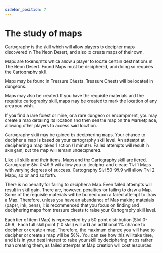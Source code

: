 ```yaml
---
sidebar_position: 7
---
```


# The study of maps

Cartography is the skill which will allow players to decipher maps discovered in The Neon Desert, and also to create maps of their own.

Maps are tokens/nfts which allow a player to locate certain destinations in The Neon Desert. Found Maps must be deciphered, and doing so requires the Cartography skill.

Maps may be found in Treasure Chests. Treasure Chests will be located in dungeons.

Maps may also be created. If you have the requisite materials and the requisite cartography skill, maps may be created to mark the location of any area you wish.

If you find a rare forest or mine, or a rare dungeon or encampment, you may create a map detailing its location and then sell the map on the Marketplace, allowing other players to access said location.

Cartography skill may be gained by deciphering maps. Your chance to decipher a map is based on your cartography skill level. An attempt at deciphering a map takes 1 action (1 minute). Failed attempts will result in skill gain, but the map will remain undeciphered.

Like all skills and their items, Maps and the Cartography skill are tiered. Cartography Slvl 0-49.9 will allow you to decipher and create Tlvl 1 Maps with varying degrees of success. Cartography Slvl 50-99.9 will allow Tlvl 2 Maps, so on and so forth.

There is no penalty for failing to decipher a Map. Even failed attempts will result in skill gain. There are, however, penalties for failing to draw a Map. Some of the requisite materials will be burned upon a failed attempt to draw a Map. Therefore, unless you have an abundance of Map making materials (paper, ink, pens), it is recommended that you focus on finding and deciphering maps from treasure chests to raise your Cartography skill level.

Each tier of item (Map) is represented by a 50 point distribution (Slvl 0-49.9). Each full skill point (1.0 skill) will add an additional 1% chance to decipher or create a map. Therefore, the maximum chance you will have to decipher or create a map will be 50%. You can see how this will take time, and it is in your best interest to raise your skill by deciphering maps rather than creating them, as failed attempts at Map creation will cost resources.
